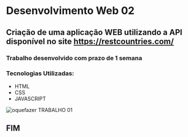 # Desenvolvimento Web 02
## Criação de uma aplicação WEB utilizando a API disponível no site https://restcountries.com/
### Trabalho desenvolvido com prazo de 1 semana
### Tecnologias Utilizadas:
<ul>
  <li>HTML</li>
  <li>CSS</li>
  <li>JAVASCRIPT</li>
</ul>

![oquefazer TRABALHO 01](https://user-images.githubusercontent.com/73321074/185267190-7e0e67f5-978c-4a82-b0e7-8e223366f348.PNG)

## FIM
